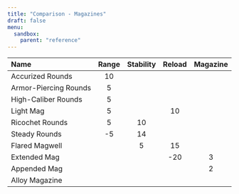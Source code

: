 ```yaml
---
title: "Comparison - Magazines"
draft: false
menu:
  sandbox:
    parent: "reference"
---
```


|Name | Range | Stability | Reload | Magazine |
|:-|:-:|:-:|:-:|:-:|
|Accurized Rounds|10||||
|Armor-Piercing Rounds|5||||
|High-Caliber Rounds|5||||
|Light Mag|5||10||
|Ricochet Rounds|5|10|||
|Steady Rounds|-5|14|||
|Flared Magwell||5|15||
|Extended Mag|||-20|3|
|Appended Mag||||2|
|Alloy Magazine|||||
